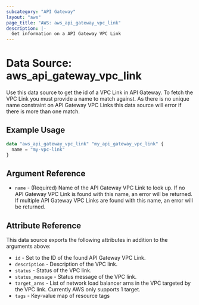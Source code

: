 ```yaml
---
subcategory: "API Gateway"
layout: "aws"
page_title: "AWS: aws_api_gateway_vpc_link"
description: |-
  Get information on a API Gateway VPC Link
---
```


# Data Source: aws_api_gateway_vpc_link

Use this data source to get the id of a VPC Link in
API Gateway. To fetch the VPC Link you must provide a name to match against.
As there is no unique name constraint on API Gateway VPC Links this data source will
error if there is more than one match.

## Example Usage

```terraform
data "aws_api_gateway_vpc_link" "my_api_gateway_vpc_link" {
  name = "my-vpc-link"
}
```

## Argument Reference

* `name` - (Required) Name of the API Gateway VPC Link to look up. If no API Gateway VPC Link is found with this name, an error will be returned.
 If multiple API Gateway VPC Links are found with this name, an error will be returned.

## Attribute Reference

This data source exports the following attributes in addition to the arguments above:

* `id` - Set to the ID of the found API Gateway VPC Link.
* `description` - Description of the VPC link.
* `status` - Status of the VPC link.
* `status_message` - Status message of the VPC link.
* `target_arns` - List of network load balancer arns in the VPC targeted by the VPC link. Currently AWS only supports 1 target.
* `tags` - Key-value map of resource tags
